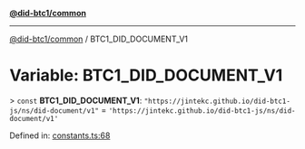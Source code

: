 [**@did-btc1/common**](../README.md)

***

[@did-btc1/common](../globals.md) / BTC1\_DID\_DOCUMENT\_V1

# Variable: BTC1\_DID\_DOCUMENT\_V1

&gt; `const` **BTC1\_DID\_DOCUMENT\_V1**: `"https://jintekc.github.io/did-btc1-js/ns/did-document/v1"` = `'https://jintekc.github.io/did-btc1-js/ns/did-document/v1'`

Defined in: [constants.ts:68](https://github.com/dcdpr/did-btc1-js/blob/4ab6f9915d95beed9bc633644c9db1539395f512/packages/common/src/constants.ts#L68)
